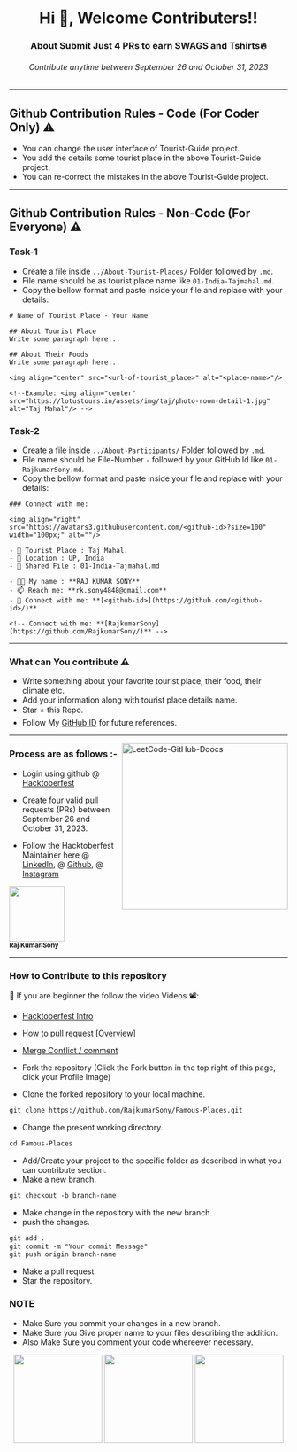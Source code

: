 <h1 align="center">Hi 👋, Welcome Contributers!!</h1>
<h3 align="center">About Submit Just 4 PRs to earn SWAGS and Tshirts🔥</h3>
<h6  align="center">Contribute anytime between September 26 and October 31, 2023</h6>

---

## Github Contribution Rules - Code (For Coder Only) ⚠️
- You can change the user interface of Tourist-Guide project.
- You add the details some tourist place in the above Tourist-Guide project.
- You can re-correct the mistakes in the above Tourist-Guide project.
---
## Github Contribution Rules - Non-Code (For Everyone) ⚠️

### Task-1
- Create a file inside ```../About-Tourist-Places/``` Folder followed by ```.md```.
- File name should be as tourist place name like ```01-India-Tajmahal.md```.
- Copy the bellow format and paste inside your file and replace with your details:

```
# Name of Tourist Place - Your Name

## About Tourist Place 
Write some paragraph here...

## About Their Foods
Write some paragraph here...

<img align="center" src="<url-of-tourist_place>" alt="<place-name>"/>

<!--Example: <img align="center" src="https://lotustours.in/assets/img/taj/photo-room-detail-1.jpg" alt="Taj Mahal"/> -->
```

### Task-2
- Create a file inside ```../About-Participants/``` Folder followed by ```.md```.
- File name should be File-Number ```-``` followed by your GitHub Id like ```01-RajkumarSony.md```.
- Copy the bellow format and paste inside your file and replace with your details:
```
### Connect with me:

<img align="right" src="https://avatars3.githubusercontent.com/<github-id>?size=100" width="100px;" alt=""/>

- 🌱 Tourist Place : Taj Mahal.
- 👯 Location : UP, India
- 📄 Shared File : 01-India-Tajmahal.md

- 👨‍💻 My name : **RAJ KUMAR SONY**
- 📫 Reach me: **rk.sony4848@gmail.com**
- 🔭 Connect with me: **[<github-id>](https://github.com/<github-id>/)**

<!-- Connect with me: **[RajkumarSony](https://github.com/RajkumarSony/)** -->
```
---

### What can You contribute ⚠️

- Write something about your favorite tourist place, their food, their climate etc.
- Add your information along with tourist place details name.
- Star ⭐ this Repo.
- Follow My [GitHub ID](https://github.com/RajkumarSony) for future references.


---

<img align="right" src="https://github.com/RajkumarSony/HacktoberFest2022/blob/main/20211121_145218.jpeg.jpg" height="300" alt="LeetCode-GitHub-Doocs">

### Process are as follows :-

- Login using github @ [Hacktoberfest](https://hacktoberfest.digitalocean.com/)
- Create four valid pull requests (PRs) between September 26 and October 31, 2023.

- Follow the Hacktoberfest Maintainer here @ [LinkedIn](https://linkedin.com/in/RajkumarSony/), @ [Github](https://github.com/RajkumarSony), @ [Instagram](https://www.instagram.com/rajkumarsony_/)

<tr>
  <td align="center"><a href="https://github.com/RajkumarSony">
    <kbd><img src="https://avatars3.githubusercontent.com/RajkumarSony?size=100" width="100px;" alt=""/></kbd><br />
    <sub><b>Raj Kumar Sony</b></sub></a><br />
  </td>
</tr>

---

### How to Contribute to this repository

📌 If you are beginner the follow the video Videos 📽️: 

- [Hacktoberfest Intro](https://www.youtube.com/watch?v=mq_FIHdxmIk)
- [How to pull request [Overview]](https://youtu.be/DIj2q02gvKs)
- [Merge Conflict / comment](https://youtu.be/zOx5PJTY8CI)


- Fork the repository (Click the Fork button in the top right of this page, click your Profile Image)
- Clone the forked repository to your local machine.

```markdown
git clone https://github.com/RajkumarSony/Famous-Places.git
```

- Change the present working directory.

```markdown
cd Famous-Places
```

- Add/Create your project to the specific folder as described in what you can contribute section.
- Make a new branch.

```markdown
git checkout -b branch-name
```

- Make change in the repository with the new branch.
- push the changes.

```markdown
git add .
git commit -m "Your commit Message"
git push origin branch-name
```

- Make a pull request.
- Star the repository.

### NOTE

- Make Sure you commit your changes in a new branch.
- Make Sure you Give proper name to your files describing the addition.
- Also Make Sure you comment your code whereever necessary.


<p align="center">  <img src="https://octodex.github.com/images/jetpacktocat.png" height="160px" width="160px"> <img src="https://octodex.github.com/images/trekkie.png" height="160px" width="160px"> <img src="https://octodex.github.com/images/skatetocat.png" height="160px" width="160px"></p>


<!--       END OF README           END OF README         END OF README         END OF README          END OF README           END OF README           END OF README      -->
